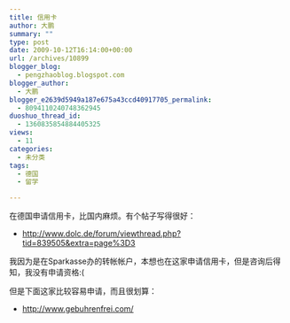 ```yaml
---
title: 信用卡
author: 大鹏
summary: ""
type: post
date: 2009-10-12T16:14:00+00:00
url: /archives/10899
blogger_blog:
  - pengzhaoblog.blogspot.com
blogger_author:
  - 大鹏
blogger_e2639d5949a187e675a43ccd40917705_permalink:
  - 8094110240748362945
duoshuo_thread_id:
  - 1360835854884405325
views:
  - 11
categories:
  - 未分类
tags:
  - 德国
  - 留学

---
```

在德国申请信用卡，比国内麻烦。有个帖子写得很好：

  * http://www.dolc.de/forum/viewthread.php?tid=839505&extra=page%3D3

我因为是在Sparkasse办的转帐帐户，本想也在这家申请信用卡，但是咨询后得知，我没有申请资格:(

但是下面这家比较容易申请，而且很划算：

  * http://www.gebuhrenfrei.com/
